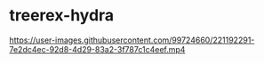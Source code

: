 # treerex-hydra



https://user-images.githubusercontent.com/99724660/221192291-7e2dc4ec-92d8-4d29-83a2-3f787c1c4eef.mp4

